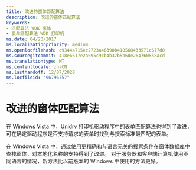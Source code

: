 ```yaml
---
title: 改进的窗体匹配算法
description: 改进的窗体匹配算法
keywords:
- 匹配算法 WDK 窗体
- 表单匹配算法 WDK 打印机
ms.date: 04/20/2017
ms.localizationpriority: medium
ms.openlocfilehash: c9344a715ec2723a46390b410568433571c677d0
ms.sourcegitcommit: 418e6617e2a695c9cb4b37b5b60e264760858acd
ms.translationtype: MT
ms.contentlocale: zh-CN
ms.lasthandoff: 12/07/2020
ms.locfileid: "96796757"
---
```

# <a name="improved-form-matching-algorithm"></a>改进的窗体匹配算法


在 Windows Vista 中，Unidrv 打印机驱动程序中的表单匹配算法也得到了改进，可在确定驱动程序是否支持请求的表单时找到与搜索标准最匹配的表单。

在 Windows Vista 中，通过使用更精确和与语言无关的搜索条件在窗体数据库中查找窗体，对本地化名称的支持得到了改进。 对于服务器和客户端计算机使用不同语言的情况，新方法比以前版本的 Windows 中使用的方法更好。

 

 




